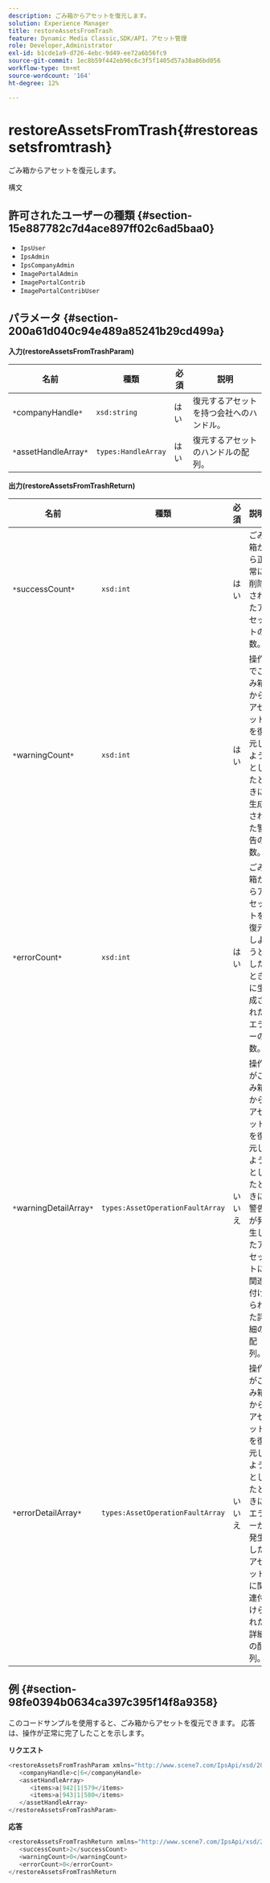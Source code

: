 ```yaml
---
description: ごみ箱からアセットを復元します。
solution: Experience Manager
title: restoreAssetsFromTrash
feature: Dynamic Media Classic,SDK/API，アセット管理
role: Developer,Administrator
exl-id: b1cde1a9-d726-4ebc-9d49-ee72a6b56fc9
source-git-commit: 1ec8b59f442eb96c6c3f5f1405d57a38a86bd056
workflow-type: tm+mt
source-wordcount: '164'
ht-degree: 12%

---
```


# restoreAssetsFromTrash{#restoreassetsfromtrash}

ごみ箱からアセットを復元します。

構文

## 許可されたユーザーの種類 {#section-15e887782c7d4ace897ff02c6ad5baa0}

* `IpsUser`
* `IpsAdmin`
* `IpsCompanyAdmin`
* `ImagePortalAdmin`
* `ImagePortalContrib`
* `ImagePortalContribUser`

## パラメータ {#section-200a61d040c94e489a85241b29cd499a}

**入力(restoreAssetsFromTrashParam)**

| 名前 | 種類 | 必須 | 説明 |
|---|---|---|---|
| `*`companyHandle`*` | `xsd:string` | はい | 復元するアセットを持つ会社へのハンドル。 |
| `*`assetHandleArray`*` | `types:HandleArray` | はい | 復元するアセットのハンドルの配列。 |

**出力(restoreAssetsFromTrashReturn)**

| 名前 | 種類 | 必須 | 説明 |
|---|---|---|---|
| `*`successCount`*` | `xsd:int` | はい | ごみ箱から正常に削除されたアセットの数。 |
| `*`warningCount`*` | `xsd:int` | はい | 操作でごみ箱からアセットを復元しようとしたときに生成された警告の数。 |
| `*`errorCount`*` | `xsd:int` | はい | ごみ箱からアセットを復元しようとしたときに生成されたエラーの数。 |
| `*`warningDetailArray`*` | `types:AssetOperationFaultArray` | いいえ | 操作がごみ箱からアセットを復元しようとしたときに警告が発生したアセットに関連付けられた詳細の配列。 |
| `*`errorDetailArray`*` | `types:AssetOperationFaultArray` | いいえ | 操作がごみ箱からアセットを復元しようとしたときにエラーが発生したアセットに関連付けられた詳細の配列。 |

## 例 {#section-98fe0394b0634ca397c395f14f8a9358}

このコードサンプルを使用すると、ごみ箱からアセットを復元できます。 応答は、操作が正常に完了したことを示します。

**リクエスト**

```java
<restoreAssetsFromTrashParam xmlns="http://www.scene7.com/IpsApi/xsd/2008-01-15">
   <companyHandle>c|6</companyHandle>
   <assetHandleArray>
      <items>a|942|1|579</items>
      <items>a|943|1|580</items>
   </assetHandleArray>
</restoreAssetsFromTrashParam>
```

**応答**

```java
<restoreAssetsFromTrashReturn xmlns="http://www.scene7.com/IpsApi/xsd/2008-01-15">
   <successCount>2</successCount>
   <warningCount>0</warningCount>
   <errorCount>0</errorCount>
</restoreAssetsFromTrashReturn
```
